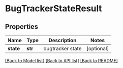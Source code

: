 # BugTrackerStateResult

## Properties
Name | Type | Description | Notes
------------ | ------------- | ------------- | -------------
**state** | **str** | bugtracker state | [optional] 

[[Back to Model list]](../README.md#documentation-for-models) [[Back to API list]](../README.md#documentation-for-api-endpoints) [[Back to README]](../README.md)

